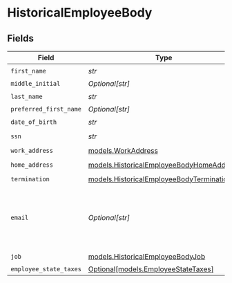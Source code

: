 # HistoricalEmployeeBody


## Fields

| Field                                                                                      | Type                                                                                       | Required                                                                                   | Description                                                                                |
| ------------------------------------------------------------------------------------------ | ------------------------------------------------------------------------------------------ | ------------------------------------------------------------------------------------------ | ------------------------------------------------------------------------------------------ |
| `first_name`                                                                               | *str*                                                                                      | :heavy_check_mark:                                                                         | N/A                                                                                        |
| `middle_initial`                                                                           | *Optional[str]*                                                                            | :heavy_minus_sign:                                                                         | N/A                                                                                        |
| `last_name`                                                                                | *str*                                                                                      | :heavy_check_mark:                                                                         | N/A                                                                                        |
| `preferred_first_name`                                                                     | *Optional[str]*                                                                            | :heavy_minus_sign:                                                                         | N/A                                                                                        |
| `date_of_birth`                                                                            | *str*                                                                                      | :heavy_check_mark:                                                                         | N/A                                                                                        |
| `ssn`                                                                                      | *str*                                                                                      | :heavy_check_mark:                                                                         | N/A                                                                                        |
| `work_address`                                                                             | [models.WorkAddress](../models/workaddress.md)                                             | :heavy_check_mark:                                                                         | N/A                                                                                        |
| `home_address`                                                                             | [models.HistoricalEmployeeBodyHomeAddress](../models/historicalemployeebodyhomeaddress.md) | :heavy_check_mark:                                                                         | N/A                                                                                        |
| `termination`                                                                              | [models.HistoricalEmployeeBodyTermination](../models/historicalemployeebodytermination.md) | :heavy_check_mark:                                                                         | N/A                                                                                        |
| `email`                                                                                    | *Optional[str]*                                                                            | :heavy_minus_sign:                                                                         | Optional. If provided, the email address will be saved to the employee.                    |
| `job`                                                                                      | [models.HistoricalEmployeeBodyJob](../models/historicalemployeebodyjob.md)                 | :heavy_check_mark:                                                                         | N/A                                                                                        |
| `employee_state_taxes`                                                                     | [Optional[models.EmployeeStateTaxes]](../models/employeestatetaxes.md)                     | :heavy_minus_sign:                                                                         | N/A                                                                                        |